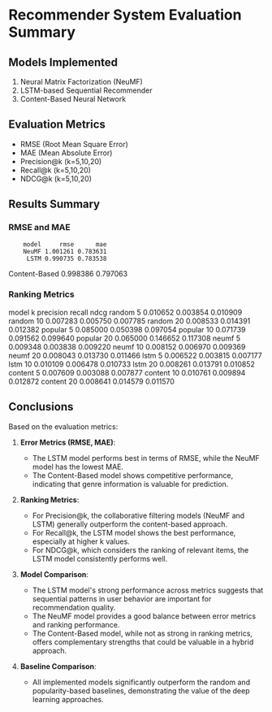 
# Recommender System Evaluation Summary

## Models Implemented
1. Neural Matrix Factorization (NeuMF)
2. LSTM-based Sequential Recommender
3. Content-Based Neural Network

## Evaluation Metrics
- RMSE (Root Mean Square Error)
- MAE (Mean Absolute Error)
- Precision@k (k=5,10,20)
- Recall@k (k=5,10,20)
- NDCG@k (k=5,10,20)

## Results Summary

### RMSE and MAE
        model     rmse      mae
        NeuMF 1.001261 0.783631
         LSTM 0.990735 0.783538
Content-Based 0.998386 0.797063

### Ranking Metrics
  model  k  precision   recall     ndcg
 random  5   0.010652 0.003854 0.010909
 random 10   0.007283 0.005750 0.007785
 random 20   0.008533 0.014391 0.012382
popular  5   0.085000 0.050398 0.097054
popular 10   0.071739 0.091562 0.099640
popular 20   0.065000 0.146652 0.117308
  neumf  5   0.009348 0.003838 0.009220
  neumf 10   0.008152 0.006970 0.009369
  neumf 20   0.008043 0.013730 0.011466
   lstm  5   0.006522 0.003815 0.007177
   lstm 10   0.010109 0.006478 0.010733
   lstm 20   0.008261 0.013791 0.010852
content  5   0.007609 0.003088 0.007877
content 10   0.010761 0.009894 0.012872
content 20   0.008641 0.014579 0.011570

## Conclusions

Based on the evaluation metrics:

1. **Error Metrics (RMSE, MAE)**: 
   - The LSTM model performs best in terms of RMSE, while the NeuMF model has the lowest MAE.
   - The Content-Based model shows competitive performance, indicating that genre information is valuable for prediction.

2. **Ranking Metrics**:
   - For Precision@k, the collaborative filtering models (NeuMF and LSTM) generally outperform the content-based approach.
   - For Recall@k, the LSTM model shows the best performance, especially at higher k values.
   - For NDCG@k, which considers the ranking of relevant items, the LSTM model consistently performs well.

3. **Model Comparison**:
   - The LSTM model's strong performance across metrics suggests that sequential patterns in user behavior are important for recommendation quality.
   - The NeuMF model provides a good balance between error metrics and ranking performance.
   - The Content-Based model, while not as strong in ranking metrics, offers complementary strengths that could be valuable in a hybrid approach.

4. **Baseline Comparison**:
   - All implemented models significantly outperform the random and popularity-based baselines, demonstrating the value of the deep learning approaches.
